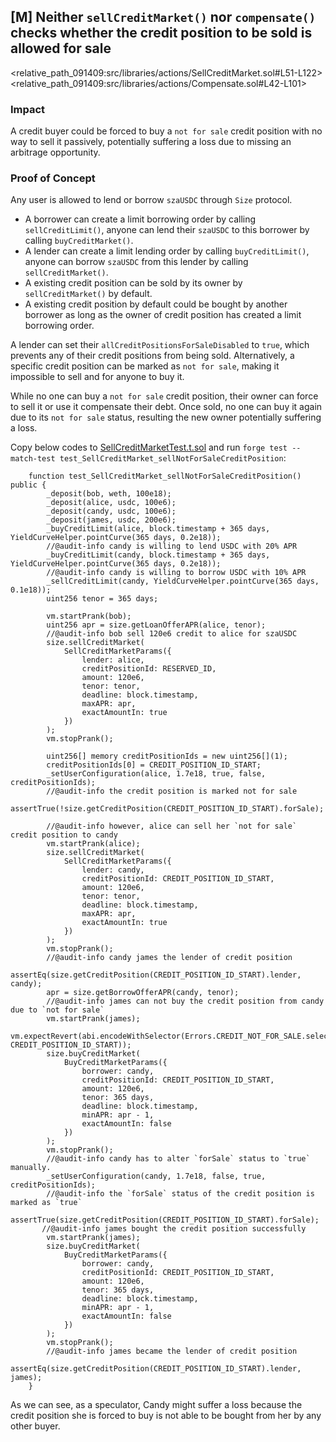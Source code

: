 ## [M] Neither `sellCreditMarket()` nor `compensate()` checks whether the credit position to be sold is allowed for sale

<relative_path_091409:src/libraries/actions/SellCreditMarket.sol#L51-L122><relative_path_091409:src/libraries/actions/Compensate.sol#L42-L101>

### Impact

A credit buyer could be forced to buy a `not for sale` credit position with no way to sell it passively, potentially suffering a loss due to missing an arbitrage opportunity.

### Proof of Concept

Any user is allowed to lend or borrow `szaUSDC` through `Size` protocol.

- A borrower can create a limit borrowing order by calling `sellCreditLimit()`, anyone can lend their `szaUSDC` to this borrower by calling `buyCreditMarket()`.
- A lender can create a limit lending order by calling `buyCreditLimit()`, anyone can borrow `szaUSDC` from this lender by calling `sellCreditMarket()`.
- A existing credit position can be sold by its owner by `sellCreditMarket()` by default.
- A existing credit position by default could be bought by another borrower as long as the owner of credit position has created a limit borrowing order.

A lender can set their `allCreditPositionsForSaleDisabled` to `true`, which prevents any of their credit positions from being sold. Alternatively, a specific credit position can be marked as `not for sale`, making it impossible to sell and for anyone to buy it.

While no one can buy a `not for sale` credit position, their owner can force to sell it or use it compensate their debt. Once sold, no one can buy it again due to its `not for sale` status, resulting the new owner potentially suffering a loss.

Copy below codes to [SellCreditMarketTest.t.sol](relative_path_091409:test/local/actions/SellCreditMarket.t.sol) and run `forge test --match-test test_SellCreditMarket_sellNotForSaleCreditPosition`:

```solidity
    function test_SellCreditMarket_sellNotForSaleCreditPosition() public {
        _deposit(bob, weth, 100e18);
        _deposit(alice, usdc, 100e6);
        _deposit(candy, usdc, 100e6);
        _deposit(james, usdc, 200e6);
        _buyCreditLimit(alice, block.timestamp + 365 days, YieldCurveHelper.pointCurve(365 days, 0.2e18));
        //@audit-info candy is willing to lend USDC with 20% APR
        _buyCreditLimit(candy, block.timestamp + 365 days, YieldCurveHelper.pointCurve(365 days, 0.2e18));
        //@audit-info candy is willing to borrow USDC with 10% APR
        _sellCreditLimit(candy, YieldCurveHelper.pointCurve(365 days, 0.1e18));
        uint256 tenor = 365 days;

        vm.startPrank(bob);
        uint256 apr = size.getLoanOfferAPR(alice, tenor);
        //@audit-info bob sell 120e6 credit to alice for szaUSDC
        size.sellCreditMarket(
            SellCreditMarketParams({
                lender: alice,
                creditPositionId: RESERVED_ID,
                amount: 120e6,
                tenor: tenor,
                deadline: block.timestamp,
                maxAPR: apr,
                exactAmountIn: true
            })
        );
        vm.stopPrank();

        uint256[] memory creditPositionIds = new uint256[](1);
        creditPositionIds[0] = CREDIT_POSITION_ID_START;
        _setUserConfiguration(alice, 1.7e18, true, false, creditPositionIds);
        //@audit-info the credit position is marked not for sale
        assertTrue(!size.getCreditPosition(CREDIT_POSITION_ID_START).forSale);

        //@audit-info however, alice can sell her `not for sale` credit position to candy
        vm.startPrank(alice);
        size.sellCreditMarket(
            SellCreditMarketParams({
                lender: candy,
                creditPositionId: CREDIT_POSITION_ID_START,
                amount: 120e6,
                tenor: tenor,
                deadline: block.timestamp,
                maxAPR: apr,
                exactAmountIn: true
            })
        );
        vm.stopPrank();
        //@audit-info candy james the lender of credit position
        assertEq(size.getCreditPosition(CREDIT_POSITION_ID_START).lender, candy);
        apr = size.getBorrowOfferAPR(candy, tenor);
        //@audit-info james can not buy the credit position from candy due to `not for sale`
        vm.startPrank(james);
        vm.expectRevert(abi.encodeWithSelector(Errors.CREDIT_NOT_FOR_SALE.selector, CREDIT_POSITION_ID_START));
        size.buyCreditMarket(
            BuyCreditMarketParams({
                borrower: candy,
                creditPositionId: CREDIT_POSITION_ID_START,
                amount: 120e6,
                tenor: 365 days,
                deadline: block.timestamp,
                minAPR: apr - 1,
                exactAmountIn: false
            })
        );
        vm.stopPrank();
        //@audit-info candy has to alter `forSale` status to `true` manually.
        _setUserConfiguration(candy, 1.7e18, false, true, creditPositionIds);
        //@audit-info the `forSale` status of the credit position is marked as `true`
       assertTrue(size.getCreditPosition(CREDIT_POSITION_ID_START).forSale);
       //@audit-info james bought the credit position successfully
        vm.startPrank(james);
        size.buyCreditMarket(
            BuyCreditMarketParams({
                borrower: candy,
                creditPositionId: CREDIT_POSITION_ID_START,
                amount: 120e6,
                tenor: 365 days,
                deadline: block.timestamp,
                minAPR: apr - 1,
                exactAmountIn: false
            })
        );
        vm.stopPrank();
        //@audit-info james became the lender of credit position
        assertEq(size.getCreditPosition(CREDIT_POSITION_ID_START).lender, james);
    }
```



As we can see, as a speculator, Candy might suffer a loss because the credit position she is forced to buy is not able to be bought from her by any other buyer.



